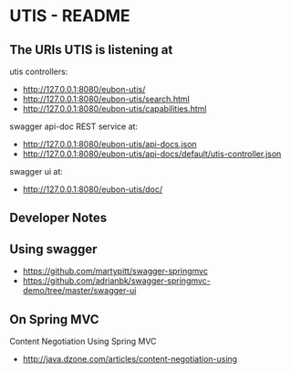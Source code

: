 UTIS - README
====================


The URIs UTIS is listening at
------------------------------

utis controllers:
* http://127.0.0.1:8080/eubon-utis/
* http://127.0.0.1:8080/eubon-utis/search.html
* http://127.0.0.1:8080/eubon-utis/capabilities.html

swagger api-doc REST service at:
* http://127.0.0.1:8080/eubon-utis/api-docs.json
* http://127.0.0.1:8080/eubon-utis/api-docs/default/utis-controller.json

swagger ui at:
* http://127.0.0.1:8080/eubon-utis/doc/

Developer Notes
--------------------

## Using swagger

* https://github.com/martypitt/swagger-springmvc
* https://github.com/adrianbk/swagger-springmvc-demo/tree/master/swagger-ui


## On Spring MVC
Content Negotiation Using Spring MVC
* http://java.dzone.com/articles/content-negotiation-using